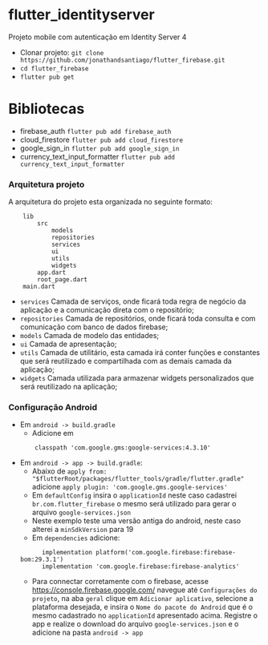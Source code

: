 # flutter_identityserver

Projeto mobile com autenticação em Identity Server 4
* Clonar projeto: `git clone https://github.com/jonathandsantiago/flutter_firebase.git`
* `cd flutter_firebase`
* `flutter pub get` 

# Bibliotecas
* firebase_auth `flutter pub add firebase_auth`
* cloud_firestore `flutter pub add cloud_firestore`
* google_sign_in `flutter pub add google_sign_in`
* currency_text_input_formatter `flutter pub add currency_text_input_formatter`

### Arquitetura projeto
A arquitetura do projeto esta organizada no seguinte formato:
```
    lib
        src
            models
            repositories
            services
            ui
            utils
            widgets
        app.dart
        root_page.dart
    main.dart
```
* `services` Camada de serviços, onde ficará toda regra de negócio da aplicação e a comunicação direta com o repositório;
* `repositories` Camada de repositórios, onde ficará toda consulta e com comunicação com banco de dados firebase;
* `models` Camada de modelo das entidades;
* `ui` Camada de apresentação;
* `utils` Camada de utilitário, esta camada irá conter funções e constantes que será reutilizado e compartilhada com as demais camada da aplicação;
* `widgets` Camada utilizada para armazenar widgets personalizados que será reutilizado na aplicação;
    
### Configuração Android
* Em `android -> build.gradle`
    * Adicione em <dependencies>
    ```
        classpath 'com.google.gms:google-services:4.3.10'
    ```
* Em `android -> app -> build.gradle`: 
    * Abaixo de `apply from: "$flutterRoot/packages/flutter_tools/gradle/flutter.gradle"` adicione `apply plugin: 'com.google.gms.google-services'`
    * Em `defaultConfig` insira o `applicationId` neste caso cadastrei `br.com.flutter_firebase` o mesmo será utilizado para gerar o arquivo `google-services.json`
    * Neste exemplo teste uma versão antiga do android, neste caso alterei a `minSdkVersion` para 19
    * Em `dependencies` adicione:
    ```
          implementation platform('com.google.firebase:firebase-bom:29.3.1')
          implementation 'com.google.firebase:firebase-analytics'
    ```
    * Para connectar corretamente com o firebase, acesse https://console.firebase.google.com/ navegue até `Configurações do projeto`, na aba `geral`
    clique em `Adicionar aplicativo`, selecione a plataforma desejada, e insira o `Nome do pacote do Android` que é o mesmo cadastrado no `applicationId` apresentado acima.
    Registre o app e realize o download do arquivo `google-services.json` e o adicione na pasta `android -> app`